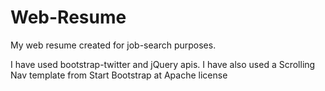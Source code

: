 # Web-Resume

My web resume created for job-search purposes.

I have used bootstrap-twitter and jQuery apis.
I have also used a Scrolling Nav template from Start Bootstrap at Apache license
